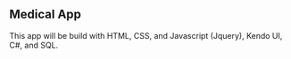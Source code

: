 ## Medical App
This app will be build with HTML, CSS, and Javascript (Jquery), Kendo UI, C#, and SQL.
